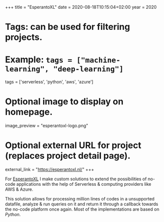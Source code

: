 +++
title = "EsperantoXL"
date = 2020-08-18T10:15:04+02:00
year = 2020
# Tags: can be used for filtering projects.
# Example: `tags = ["machine-learning", "deep-learning"]`
tags = ['serverless', 'python', 'aws', 'azure']

# Optional image to display on homepage.
image_preview = "esperantoxl-logo.png"

# Optional external URL for project (replaces project detail page).
external_link = "https://esperantoxl.nl/"
+++

For [EsperantoXL](https://esperantoxl.nl/) I make custom solutions to extend the possibilities of no-code applications with the help of Serverless & computing providers like AWS & Azure. 

This solution allows for processing million lines of codes in a unsupported datafile, analyze & run queries on it and return it through a callback towards the no-code platform once again. Most of the implementations are based on _Python_.
